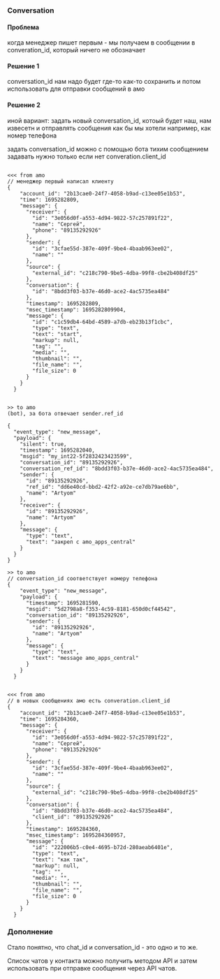 
### Conversation

#### Проблема

когда менеджер пишет первым - мы получаем в сообщении в converation_id, который ничего не обозначает

#### Решение 1
conversation_id нам надо будет где-то как-то сохранить и потом использовать для отправки сообщений в амо

#### Решение 2
иной вариант: задать новый conversation_id, котоый будет наш, нам извесетн и отправлять сообщения как бы мы хотели
например, как номер телефона

задать conversation_id можно с помощью бота тихим сообщением
задавать нужно только если нет converation.client_id


`````

<<< from amo
// менеджер первый написал клиенту
{
    "account_id": "2b13cae0-24f7-4058-b9ad-c13ee05e1b53",
    "time": 1695282809,
    "message": {
      "receiver": {
        "id": "3e056d0f-a553-4d94-9822-57c257891f22",
        "name": "Сергей",
        "phone": "89135292926"
      },
      "sender": {
        "id": "3cfae55d-387e-409f-9be4-4baab963ee02",
        "name": ""
      },
      "source": {
        "external_id": "c218c790-9be5-4dba-99f8-cbe2b408df25"
      },
      "conversation": {
        "id": "8bdd3f03-b37e-46d0-ace2-4ac5735ea484"
      },
      "timestamp": 1695282809,
      "msec_timestamp": 1695282809904,
      "message": {
        "id": "c1c59db4-64bd-4589-a7db-eb23b13f1cbc",
        "type": "text",
        "text": "start",
        "markup": null,
        "tag": "",
        "media": "",
        "thumbnail": "",
        "file_name": "",
        "file_size": 0
      }
    }
  }


>> to amo 
(bot), за бота отвечает sender.ref_id

{
  "event_type": "new_message",
  "payload": {
    "silent": true,
    "timestamp": 1695282040,
    "msgid": "my_int22-5f2832423423599",
    "conversation_id": "89135292926",
    "conversation_ref_id": "8bdd3f03-b37e-46d0-ace2-4ac5735ea484",
    "sender": {
      "id": "89135292926",
      "ref_id": "dd6e40cd-bbd2-42f2-a92e-ce7db79ae6bb",
      "name": "Artyom"
    },
    "receiver": {
      "id": "89135292926",
      "name": "Artyom"
    },
    "message": {
      "type": "text",
      "text": "закреп с amo_apps_central"
    }
  }
}

>> to amo
// conversation_id соответствует номеру телефона
{
    "event_type": "new_message",
    "payload": {
      "timestamp": 1695281590,
      "msgid": "5d2798a8-f353-4c59-8181-650d0cf44542",
      "conversation_id": "89135292926",
      "sender": {
        "id": "89135292926",
        "name": "Artyom"
      },
      "message": {
        "type": "text",
        "text": "message amo_apps_central"
      }
    }
  }


<<< from amo
// в новых сообщениях амо есть converation.client_id
{
    "account_id": "2b13cae0-24f7-4058-b9ad-c13ee05e1b53",
    "time": 1695284360,
    "message": {
      "receiver": {
        "id": "3e056d0f-a553-4d94-9822-57c257891f22",
        "name": "Сергей",
        "phone": "89135292926"
      },
      "sender": {
        "id": "3cfae55d-387e-409f-9be4-4baab963ee02",
        "name": ""
      },
      "source": {
        "external_id": "c218c790-9be5-4dba-99f8-cbe2b408df25"
      },
      "conversation": {
        "id": "8bdd3f03-b37e-46d0-ace2-4ac5735ea484",
        "client_id": "89135292926"
      },
      "timestamp": 1695284360,
      "msec_timestamp": 1695284360957,
      "message": {
        "id": "222006b5-c0e4-4695-b72d-280aeab6401e",
        "type": "text",
        "text": "как так",
        "markup": null,
        "tag": "",
        "media": "",
        "thumbnail": "",
        "file_name": "",
        "file_size": 0
      }
    }
  }

`````


### Дополнение

Стало понятно, что chat_id и conversation_id - это одно и то же.

Список чатов у контакта можно получить методом API и затем использовать при отправке сообщения через API чатов.

